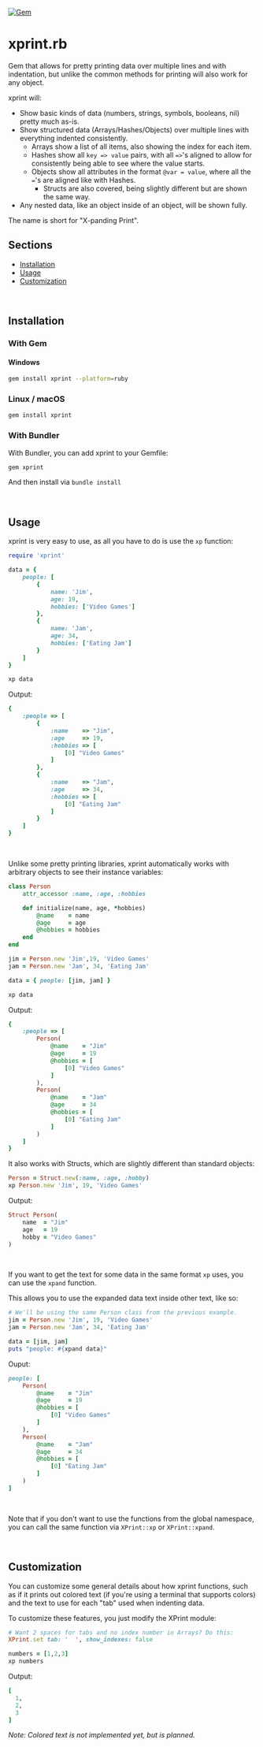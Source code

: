 [![Gem](https://img.shields.io/badge/gem-v0.5.0-blue?style=for-the-badge&logo=ruby)]() &nbsp;

# xprint.rb

Gem that allows for pretty printing data over multiple lines and
with indentation, but unlike the common methods for printing will
also work for any object.

xprint will:
- Show basic kinds of data (numbers, strings, symbols, booleans, nil) 
  pretty much as-is.
- Show structured data (Arrays/Hashes/Objects) over multiple lines with 
  everything indented consistently.
  - Arrays show a list of all items, also showing the index for each item.
  - Hashes show all `key => value` pairs, with all `=>`'s aligned to allow
    for consistently being able to see where the value starts.
  - Objects show all attributes in the format `@var = value`, where
    all the `=`'s are aligned like with Hashes.
    - Structs are also covered, being slightly different but
      are shown the same way.
- Any nested data, like an object inside of an object, will be shown fully.


The name is short for "X-panding Print".

## Sections
- [Installation](#installation)
- [Usage](#usage)
- [Customization](#customization)

&nbsp;

## Installation

### With Gem
#### Windows
```sh
gem install xprint --platform=ruby
 ```

### Linux / macOS
```sh
gem install xprint
```

### With Bundler
With Bundler, you can add xprint to your Gemfile:
```sh
gem xprint
```
And then install via `bundle install`

&nbsp;

## Usage
xprint is very easy to use, as all you have to do is use the `xp` function:
```rb
require 'xprint'

data = {
    people: [
        {
            name: 'Jim',
            age: 19,
            hobbies: ['Video Games']
        },
        {
            name: 'Jam',
            age: 34,
            hobbies: ['Eating Jam']
        }
    ]
}

xp data
```
Output:
```rb
{
    :people => [
        {
            :name    => "Jim", 
            :age     => 19, 
            :hobbies => [
                [0] "Video Games"
            ]
        }, 
        {
            :name    => "Jam", 
            :age     => 34, 
            :hobbies => [
                [0] "Eating Jam"
            ]
        }
    ]
}
```

&nbsp;

Unlike some pretty printing libraries, xprint automatically works with
arbitrary objects to see their instance variables:
```rb
class Person
    attr_accessor :name, :age, :hobbies

    def initialize(name, age, *hobbies)
        @name    = name
        @age     = age
        @hobbies = hobbies
    end
end

jim = Person.new 'Jim',19, 'Video Games'
jam = Person.new 'Jam', 34, 'Eating Jam'

data = { people: [jim, jam] }

xp data
```
Output:
```rb
{
    :people => [
        Person(
            @name    = "Jim"
            @age     = 19
            @hobbies = [
                [0] "Video Games"
            ]
        ), 
        Person(
            @name    = "Jam"
            @age     = 34
            @hobbies = [
                [0] "Eating Jam"
            ]
        )
    ]
}
```

It also works with Structs, which are slightly different than standard
objects:
```rb
Person = Struct.new(:name, :age, :hobby)
xp Person.new 'Jim', 19, 'Video Games'
```
Output:
```rb
Struct Person(
    name  = "Jim"
    age   = 19
    hobby = "Video Games"
)
```
&nbsp;

If you want to get the text for some data in the same format `xp` uses, you
can use the `xpand` function.

This allows you to use the expanded data text inside other text, like so:

```rb
# We'll be using the same Person class from the previous example.
jim = Person.new 'Jim', 19, 'Video Games'
jam = Person.new 'Jam', 34, 'Eating Jam'

data = [jim, jam]
puts "people: #{xpand data}"
```
Ouput:
```rb
people: [
    Person(
        @name    = "Jim"
        @age     = 19
        @hobbies = [
            [0] "Video Games"
        ]
    ), 
    Person(
        @name    = "Jam"
        @age     = 34
        @hobbies = [
            [0] "Eating Jam"
        ]
    )
]
```
&nbsp;

Note that if you don't want to use the functions from the global
namespace, you can call the same function via 
`XPrint::xp` or `XPrint::xpand`.

&nbsp;

## Customization
You can customize some general details about how xprint functions, such as
if it prints out colored text (if you're using a terminal that supports
colors) and the text to use for each "tab" used when indenting data.

To customize these features, you just modify the XPrint module:
```rb
# Want 2 spaces for tabs and no index number in Arrays? Do this:
XPrint.set tab: '  ', show_indexes: false

numbers = [1,2,3]
xp numbers
```
Output:
```rb
[
  1,
  2,
  3
]
```
*Note: Colored text is not implemented yet, but is planned.*